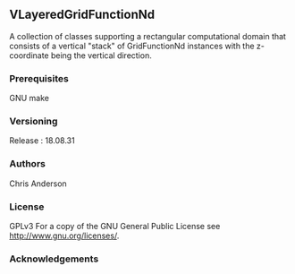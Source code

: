 ## VLayeredGridFunctionNd

A collection of classes supporting a rectangular computational domain that consists of a vertical "stack" of GridFunctionNd instances with the z-coordinate being the vertical direction. 


### Prerequisites

GNU make

### Versioning

Release : 18.08.31

### Authors

Chris Anderson

### License

GPLv3  For a copy of the GNU General Public License see <http://www.gnu.org/licenses/>.

### Acknowledgements














